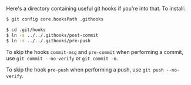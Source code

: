 Here's a directory containing useful git hooks if you're into that. To install:

```sh
$ git config core.hooksPath .githooks
```

```sh
$ cd .git/hooks
$ ln -s ../../.githooks/post-commit
$ ln -s ../../.githooks/pre-push
```

To skip the hooks `commit-msg` and `pre-commit` when performing a commit,
use `git commit --no-verify` or `git commit -n`.

To skip the hook `pre-push` when performing a push,
use `git push --no-verify`.
